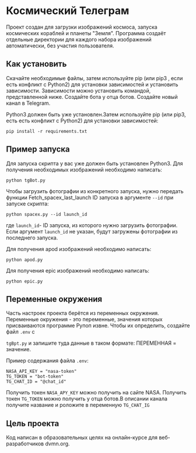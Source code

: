 # Космический Телеграм
Проект создан для загрузки изображений космоса, запуска космических кораблей и планеты "Земля".
Программа создаёт отдельные директории для каждого набора изображений автоматически, без участия пользователя.


## Как установить
Скачайте необходимые файлы, затем используйте рiр (или рiр3 ‚ если есть конфликт с Python2) для установки
зависимостей и установить зависимости. Зависимости можно установить командой, представленной ниже.
Создайте бота у отца ботов. Создайте новый канал в Telegram.

Python3 должен быть уже установлен.Затем используйте pip (или pip3, есть есть конфликт с Python2) для установки зависимостей:
```
pip install -r requirements.txt
```
## Пример запуска 
Для запуска скрипта у вас уже должен быть установлен Python3.
Для получения необходимых изображений необходимо написать:
```
python tgBot.py
```
Чтобы загрузить фотографии из конкретного запуска, нужно передать функции Fetch_spacex_last_launch ID
запуска в аргументе `--id` при запуске скрипта:
```
python spacex.py --id launch_id
```
где `launch_id`- ID запуска, из которого нужно загрузить фотографии. Если аргумент `launch_id` не указан, будут
загружены фотографии из последнего запуска.

Для получения apod изображений необходимо написать:
```
python apod.py 
```
Для получения epic изображений необходимо написать:
```
python epic.py 
```
## Переменные окружения

Часть настроек проекта берётся из переменных окружения. Переменные окружения - это переменные,
значения которых присваиваются программе Рупоп извне. Чтобы их определить, создайте файл `.env` с

`tgBpt.py` и запишите туда данные в таком формате: ПЕРЕМЕННАЯ = значение.

Пример содержания файла `.env`:
```
NASA_API_KEY = "nasa-token"
TG_TOKEN = "bot-token"
TG_CHAT_ID = "@chat_id"
```
Получить токен `NASA_APY_KEY` можно получить на сайте NASA. Получить токен `TG_TOKEN` можно получить у отца ботов.В описании канала получите название и роложите в переменную `TG_CHAT_IG`

## Цель проекта
Код написан в образовательных целях на онлайн-курсе для веб-разработчиков dvmn.org.
